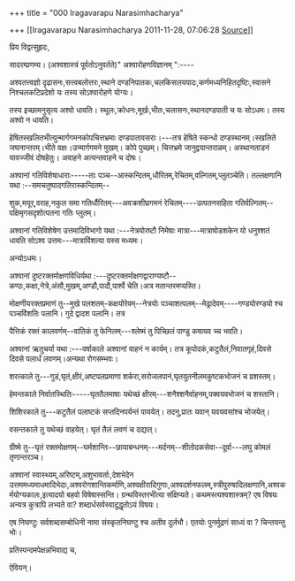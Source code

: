+++
title = "000 Iragavarapu Narasimhacharya"

+++
[[Iragavarapu Narasimhacharya	2011-11-28, 07:06:28 [Source](https://groups.google.com/g/bvparishat/c/ejIDEkG3oq4)]]



प्रिय विद्वत्सुहृदः,

सादरम्प्रणम्य। (अश्वशास्त्रं पूर्वतोऽनुवर्तते)" अश्वारोहणविज्ञानम् ":----

अश्वतत्त्वज्ञो दृढासनः,सत्त्वबलोत्तरः,स्थाने दण्डनिपातकः,चलकिसलयपादः,कर्णमध्यनिहितदृष्टिः,स्वासने निश्चलकटिप्रदेशो यः तस्य सोऽश्वारोहणे योग्यः।

तस्य इच्छामनुसृत्य अश्वो धावति। स्थूलः,क्रोधनः,मूर्खः,भीतः,चलासनः,स्थानदण्डपाती च यः सोऽधमः। तस्य अश्वो न धावति।

हेषितस्खलितभीत्युन्मार्गगमनकोपचित्तभ्रमाः दण्डपातावसराः।---तत्र हेषिते स्कन्धो दण्डस्थानम्।स्खलिते जघनान्तरम्।भीते वक्षः।उन्मार्गगमने मुखम्। कोपे पुच्छम्। चित्तभ्रमे जानुद्वयान्तराळम्। अस्थानताडनं यावज्जीवं दोषहेतुः। अवाहने अत्यन्तवाहने च दोषः।

अश्वानां गतिविशेषाधाराः-----ताः पञ्च--आस्कन्दितम्,धौरितम्,रेचितम्,वल्गितम्,प्लुतञ्चेति। तल्लक्षणानि यथा :--समचतुष्पादगतिरास्कन्दितम्--

शुक,मयूर्,वराह,नकुल समा गतिर्धौरितम्---अवक्रशीघ्रगमनं रेचितम्----उत्पतनसहिता गतिर्वल्गितम्--पक्षिमृगसदृशोत्पतना गतिः प्लुतम्।

अश्वानां गतिविशेषेण उत्तमादिविभागो यथा :---नेत्रयोरष्टौ निमेषाः मात्रा---मात्राषोडशकेन यो धनुश्शतं धावति सोऽश्व उत्तमः---मात्राविंशत्या यस्स मध्यमः।

अन्योऽधमः।

अश्वानां दुष्टरक्तमोक्षणविधिर्यथा :---दुष्टरक्तमोक्षणद्वाराण्यष्टौ--कण्ठः,कक्षा,नेत्रे,अंसौ,मुखम्,अण्डौ,पादौ,पार्श्वे चेति।अत्र मतान्तरमप्यस्ति।

मोक्षणीयरक्तप्रमाणं तु--मुखे पलशतम्-कक्षयोरेवम्--नेत्रयोः पञ्चाशत्पलम्--मेढ्रादेवम्----गण्डयोरण्डयो श्च पञ्चविंशतिः पलानि। गुदे द्वादश पलानि। तत्र

पैत्तिकं रक्तं कालवर्णम्--वातिकं तु फेनिलम्---श्लेष्मं तु पिच्छिलं पाण्डु कषायव च्च भवति।

अश्वानां ऋतुचर्या यथा :---वर्षाकाले अश्वानां वाहनं न कार्यम्। तत्र कूपोदकं,कटुतैलं,निवातगृहं,दिवसे दिवसे पलार्धं लवणम्।अन्यथा रोगसम्भवः।

शरत्काले तु---गुडं,घृतं,क्षीरं,अष्टपलप्रमाणा शर्करा,सरोजलपानं,घृतयुतनीलमकुष्टकभोजनं च प्रशस्तम्।

हेमन्तकाले निर्वातस्थितिः-----घृततैलमाषाः यथेच्छं क्षीरम्---शनैश्शनैर्वाहनम्,पक्वयवभोजनं च शस्तानि।

शिशिरकाले तु---कटुतैलं पलाष्टकं सप्तदिनपर्यन्तं पाययेत्। तदनु,प्रातः यवान् यवयवसांश्च भोजयेत्।

वसन्तकाले तु यथेच्छं वाहयेत्। घृतं तैलं लवणं च दद्यात्।

ग्रीष्मे तु--घृतं रक्तमोक्षणम्--घर्मशान्तिः--छायाबन्धनम्---मर्दनम्--शीतोदकसेवा--दूर्वा---लघु कोमलं तृणान्तरञ्च।

अश्वानां स्वास्थ्यम्,अरिष्टम्,अशुभावर्ताः,देशभेदेन उत्तममध्यमाधमादिभेदाः,अश्वरोगशान्तिकर्माणि,अश्वक्षीरादिगुणाः,अश्वदर्शनफलम्,स्त्रीपुरुषादिलक्षणानि,अश्वकर्मयोग्यकालः,इत्यादयो बहवो विषेषास्सन्ति। ग्रन्थविस्तरभीत्या संक्षिप्यते। कथमस्त्यश्वशास्त्रम्? एष विषयः अन्यत्र कुत्रापि लभ्यते वा? शब्दार्धसर्वस्वादुद्धृतोऽयं विषयः।

एष निघण्टुः सर्वशब्दसम्बोधिनी नामा संस्कृतनिघण्टु श्च अतीव दुर्लभौ। एतयोः पुनर्मुद्रणं साध्यं वा ? चिन्तयन्तु भोः।

प्रतिस्पन्दमपेक्षन्नभिवाद्य च,

ऐवियन्।

  

